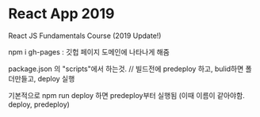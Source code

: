 # React App 2019

React JS Fundamentals Course (2019 Update!)


npm i gh-pages : 깃헙 페이지 도메인에 나타나게 해줌 

package.json 의 "scripts"에서 하는것. 
// 빌드전에 predeploy 하고, bulid하면 폴더만들고, deploy 실행 

기본적으로 npm run deploy 하면 predeploy부터 실행됨 (이때 이름이 같아야함. deploy, predeploy)

